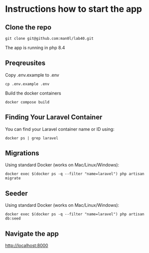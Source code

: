 # Instructions how to start the app

## Clone the repo

```
git clone git@github.com:man0l/lab40.git
```


The app is running in php 8.4

## Preqreusites

Copy .env.example to .env

```
cp .env.example .env
```


Build the docker containers
```
docker compose build
```

## Finding Your Laravel Container

You can find your Laravel container name or ID using:
```
docker ps | grep laravel
```

## Migrations

Using standard Docker (works on Mac/Linux/Windows):
```
docker exec $(docker ps -q --filter "name=laravel") php artisan migrate
```

## Seeder

Using standard Docker (works on Mac/Linux/Windows):
```
docker exec $(docker ps -q --filter "name=laravel") php artisan db:seed
```

## Navigate the app

[http://localhost:8000](http://localhost:8000)